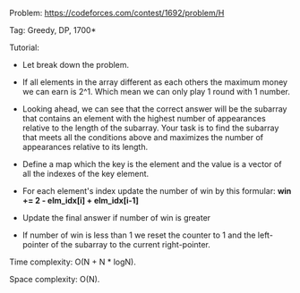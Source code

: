 Problem: https://codeforces.com/contest/1692/problem/H

Tag: Greedy, DP, 1700*

Tutorial:
  - Let break down the problem. 
  - If all elements in the array different as each others the maximum money we can earn is 2^1. Which mean we can only play 1 round with 1 number.
  - Looking ahead, we can see that the correct answer will be the subarray that contains an element with the highest number of appearances relative to the length of the subarray. Your task is to find the subarray that meets all the conditions above and maximizes the number of appearances relative to its length.
  - Define a map which the key is the element and the value is a vector of all the indexes of the key element.
  - For each element's index update the number of win by this formular:
      **win += 2 - elm_idx[i] + elm_idx[i-1]**

  - Update the final answer if number of win is greater
  - If number of win is less than 1 we reset the counter to 1 and the left-pointer of the subarray to the current right-pointer.

Time complexity: O(N + N * logN).

Space complexity: O(N).
